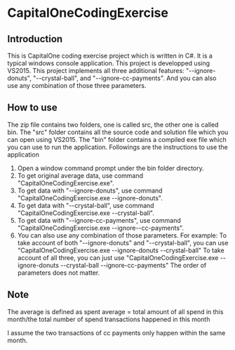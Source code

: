 # CapitalOneCodingExercise
## Introduction
This is CapitalOne coding exercise project which is written in C#. It is a typical windows console application.
This project is developped using VS2015.
This project implements all three additional features: "--ignore-donuts", "--crystal-ball", and "--ignore-cc-payments". And you can also use any combination of those three parameters.

## How to use
The zip file contains two folders, one is called src, the other one is called bin. The "src" folder contains all the source code and solution file which you can open using VS2015. The "bin" folder contains a compiled exe file which you can use to run the application.
Followings are the instructions to use the application
1. Open a window command prompt under the bin folder directory.
2. To get original average data, use command "CapitalOneCodingExercise.exe".
3. To get data with "--ignore-donuts", use command "CapitalOneCodingExercise.exe --ignore-donuts".
4. To get data with "--crystal-ball", use command "CapitalOneCodingExercise.exe --crystal-ball".
5. To get data with "--ignore-cc-payments", use command "CapitalOneCodingExercise.exe --ignore--cc-payments".
6. You can also use any combination of those parameters. For example:
   To take account of both "--ignore-donuts" and "--crystal-ball", you can use "CapitalOneCodingExercise.exe --ignore-donuts --crystal-ball"
   To take account of all three, you can just use "CapitalOneCodingExercise.exe --ignore-donuts --crystal-ball --ignore-cc-payments"
   The order of parameters does not matter.


## Note
The average is defined as
spent average = total amount of all spend in this month/the total number of spend transactions happened in this month

I assume the two transactions of cc payments only happen within the same month.
